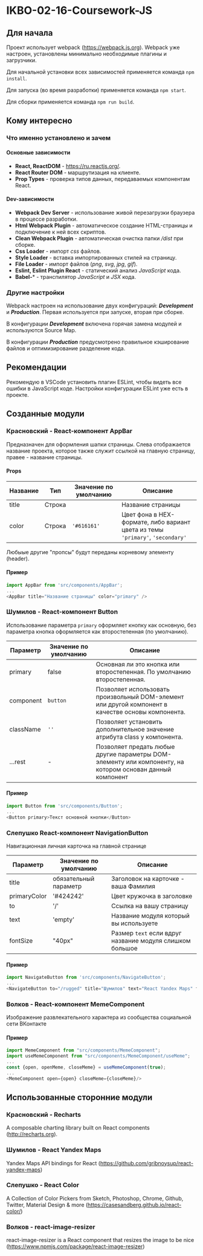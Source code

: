 # IKBO-02-16-Coursework-JS

## Для начала

Проект использует webpack (https://webpack.js.org). Webpack уже настроен, установлены минимально необходимые плагины и загрузчики.

Для начальной установки всех зависимостей применяется команда `npm install`.

Для запуска (во время разработки) применяется команда `npm start`.

Для сборки применяется команда `npm run build`.

## Кому интересно

### Что именно установлено и зачем

#### Основные зависимости

- **React, ReactDOM** - https://ru.reactjs.org/.
- **React Router DOM** - маршрутизация на клиенте.
- **Prop Types** - проверка типов данных, передаваемых компонентам React.

#### Dev-зависимости

- **Webpack Dev Server** - использование живой перезагрузки браузера в процессе разработки.
- **Html Webpack Plugin** - автоматическое создание HTML-страницы и подключение к ней всех скриптов.
- **Сlean Webpack Plugin** - автоматическая очистка папки */dist* при сборке.
- **Css Loader** - импорт *css* файлов.
- **Style Loader** - вставка импортированных стилей на страницу.
- **File Loader** - импорт файлов (*png*, *svg*, *jpg*, *gif*).
- **Eslint, Eslint Plugin React** - статический анализ *JavaScript* кода.
- **Babel-*** - транспилятор *JavaScript* и *JSX* кода.

### Другие настройки

Webpack настроен на использование двух конфигураций: ***Development*** и ***Production***. Первая используется при запуске, вторая при сборке.

В конфигурации ***Development*** включена горячая замена модулей и используются Source Map.

В конфигурации ***Production*** предусмотрено правильное кэширование файлов и оптимизирование разделение кода.

## Рекомендации

Рекомендую в VSCode установить плагин ESLint, чтобы видеть все ошибки в JavaScript коде. Настройки конфигурации ESLint уже есть в проекте.

## Созданные модули

### Красновский - React-компонент AppBar
Предназначен для оформления шапки страницы. Слева отображается название проекта, которое также служит ссылкой на главную страницу, правее - название страницы.
 
 #### Props
Название | Тип | Значение по умолчанию  | Описание
------------ | ------------- | ------------- | -------------
title | Строка |  | Название страницы
color | Строка | `'#616161'` | Цвет фона в HEX-формате, либо вариант цвета из темы `'primary'`, `'secondary'`

Любыые другие "пропсы" будут переданы корневому элементу (header).

#### Пример
```javascript
import AppBar from 'src/components/AppBar';
...
<AppBar title="Название страницы" color="primary" />
```
 
### Шумилов - React-компонент Button
 Использование параметра `primary` оформляет кнопку как основную, без параметра кнопка оформляется как второстепенная (по умолчанию).
 
 Параметр | Значение по умолчанию  | Описание
 ------------ | ------------- | -------------
primary	| false | Основная ли это кнопка или второстепенная. По умолчанию второстепенная.
component	| `button` | Позволяет использовать произвольный DOM-элемент или другой компонент в качестве основы компонента.
className | `''` | Позволяет установить дополнительное значение атрибута class у компонента.
…rest	| - | Позволяет предать любые другие параметры DOM-элементу или компоненту, на котором основан данный компонент

#### Пример
```javascript
import Button from 'src/components/Button';
...
<Button primary>Текст основной кнопки</Button>
```

### Слепушко React-компонент NavigationButton
 Навигационная личная карточка на главной странице
 
Параметр | Значение по умолчанию | Описание
------------ | ------------- | -------------
title | обязательный параметр | Заголовок на карточке - ваша Фамилия
primaryColor | '#424242'| Цвет кружочка в заголовке
to | '/' | Ссылка на вашу страницу
text | 'empty' | Название модуля который вы используете
fontSize | "40px" | Размер `text` если вдруг название модуля слишком большое

#### Пример
```javascript
import NavigateButton from 'src/components/NavigateButton';
...
<NavigateButton to="/rugged" title="Шумилов" text="React Yandex Maps" fontSize="30px" primaryColor="#1976D2" />
```

### Волков - React-компонент MemeComponent
Изображение развлекательного характера из сообщества социальной сети ВКонтакте

#### Пример
```javascript
import MemeComponent from "src/components/MemeComponent";
import useMemeComponent from "src/components/MemeComponent/useMeme";
...
const {open, openMeme, closeMeme} = useMemeComponent(true);
...
<MemeComponent open={open} closeMeme={closeMeme}/>
```

## Использованные сторонние модули

### Красновский - Recharts
A composable charting library built on React components (http://recharts.org).

### Шумилов - React Yandex Maps
Yandex Maps API bindings for React (https://github.com/gribnoysup/react-yandex-maps)

### Слепушко - React Color
A Collection of Color Pickers from Sketch, Photoshop, Chrome, Github, Twitter, Material Design & more
(https://casesandberg.github.io/react-color/)

### Волков - react-image-resizer
react-image-resizer is a React component that resizes the image to be nice
(https://www.npmjs.com/package/react-image-resizer)
